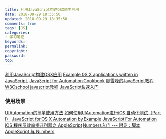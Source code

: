 ```yaml
---
title: 利用JavaScript构建OSX原生应用
date: 2018-09-29 18:35:50
updated: 2018-09-29 18:35:50
comments: true
tags: [JS]
categories:
- 学习笔记
keywords: 
permalink: 
copyright: 
password: 
top:   
---
```


[利用JavaScript构建OSX应用][1]
[Example OS X applications written in JavaScript.][2]
[JavaScript for Automation Cookbook][3]
[廖雪峰的JavaScript教程][5]
[W3Cschool javascript教程][6]
[JavaScript快速入门][7]
### 使用场景
[UIAutomation的简单使用方法][8]
[如何使用UIAutomation进行iOS 自动化测试（Part I）][9]
[JavaScript for OS X Automation by Example][10]
[JavaScript For Automation][11]
[iOS 程序员效率提升利器之 AppleScript][12]
[Numbers入门 --- 附录：脚本 AppleScript 与 Numbers][13]

[1]:https://segmentfault.com/a/1190000002504649
[2]:https://github.com/tylergaw/js-osx-app-examples
[3]:https://github.com/JXA-Cookbook/JXA-Cookbook
[5]:https://www.liaoxuefeng.com/wiki/001434446689867b27157e896e74d51a89c25cc8b43bdb3000
[6]:https://www.w3cschool.cn/javascript/
[7]:https://www.jianshu.com/p/4b236af8745c
[8]:https://www.jianshu.com/p/37c3fac40be2
[9]:http://www.cnblogs.com/vowei/archive/2012/08/10/2631949.html
[10]:https://developer.telerik.com/featured/javascript-os-x-automation-example/
[11]:https://developer.apple.com/library/archive/releasenotes/InterapplicationCommunication/RN-JavaScriptForAutomation/Articles/OSX10-10.html
[12]:http://www.cocoachina.com/ios/20180402/22865.html
[13]:https://www.jianshu.com/p/816667ee92ce
